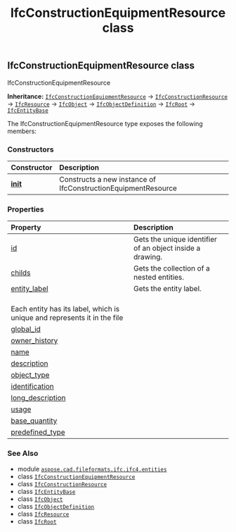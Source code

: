 ﻿---
title: IfcConstructionEquipmentResource class
second_title: Aspose.CAD for Python via .NET API References
description: 
type: docs
weight: 1280
url: /python-net/aspose.cad.fileformats.ifc.ifc4.entities/ifcconstructionequipmentresource/
is_root: false
---

## IfcConstructionEquipmentResource class

IfcConstructionEquipmentResource



**Inheritance:** [`IfcConstructionEquipmentResource`](/cad/python-net/aspose.cad.fileformats.ifc.ifc4.entities/ifcconstructionequipmentresource) → 
[`IfcConstructionResource`](/cad/python-net/aspose.cad.fileformats.ifc.ifc4.entities/ifcconstructionresource) → 
[`IfcResource`](/cad/python-net/aspose.cad.fileformats.ifc.ifc4.entities/ifcresource) → 
[`IfcObject`](/cad/python-net/aspose.cad.fileformats.ifc.ifc4.entities/ifcobject) → 
[`IfcObjectDefinition`](/cad/python-net/aspose.cad.fileformats.ifc.ifc4.entities/ifcobjectdefinition) → 
[`IfcRoot`](/cad/python-net/aspose.cad.fileformats.ifc.ifc4.entities/ifcroot) → 
[`IfcEntityBase`](/cad/python-net/aspose.cad.fileformats.ifc/ifcentitybase)



The IfcConstructionEquipmentResource type exposes the following members:

### Constructors
| Constructor | Description |
| :- | :- |
| [__init__](/cad/python-net/aspose.cad.fileformats.ifc.ifc4.entities/ifcconstructionequipmentresource/__init__/#) | Constructs a new instance of IfcConstructionEquipmentResource |


### Properties
| Property | Description |
| :- | :- |
| [id](/cad/python-net/aspose.cad.fileformats.ifc.ifc4.entities/ifcconstructionequipmentresource/id) | Gets the unique identifier of an object inside a drawing. |
| [childs](/cad/python-net/aspose.cad.fileformats.ifc.ifc4.entities/ifcconstructionequipmentresource/childs) | Gets the collection of a nested entities. |
| [entity_label](/cad/python-net/aspose.cad.fileformats.ifc.ifc4.entities/ifcconstructionequipmentresource/entity_label) | Gets the entity label.<br/>Each entity has its label, which is unique and represents it in the file |
| [global_id](/cad/python-net/aspose.cad.fileformats.ifc.ifc4.entities/ifcconstructionequipmentresource/global_id) |  |
| [owner_history](/cad/python-net/aspose.cad.fileformats.ifc.ifc4.entities/ifcconstructionequipmentresource/owner_history) |  |
| [name](/cad/python-net/aspose.cad.fileformats.ifc.ifc4.entities/ifcconstructionequipmentresource/name) |  |
| [description](/cad/python-net/aspose.cad.fileformats.ifc.ifc4.entities/ifcconstructionequipmentresource/description) |  |
| [object_type](/cad/python-net/aspose.cad.fileformats.ifc.ifc4.entities/ifcconstructionequipmentresource/object_type) |  |
| [identification](/cad/python-net/aspose.cad.fileformats.ifc.ifc4.entities/ifcconstructionequipmentresource/identification) |  |
| [long_description](/cad/python-net/aspose.cad.fileformats.ifc.ifc4.entities/ifcconstructionequipmentresource/long_description) |  |
| [usage](/cad/python-net/aspose.cad.fileformats.ifc.ifc4.entities/ifcconstructionequipmentresource/usage) |  |
| [base_quantity](/cad/python-net/aspose.cad.fileformats.ifc.ifc4.entities/ifcconstructionequipmentresource/base_quantity) |  |
| [predefined_type](/cad/python-net/aspose.cad.fileformats.ifc.ifc4.entities/ifcconstructionequipmentresource/predefined_type) |  |



### See Also
* module [`aspose.cad.fileformats.ifc.ifc4.entities`](..)
* class [`IfcConstructionEquipmentResource`](/cad/python-net/aspose.cad.fileformats.ifc.ifc4.entities/ifcconstructionequipmentresource)
* class [`IfcConstructionResource`](/cad/python-net/aspose.cad.fileformats.ifc.ifc4.entities/ifcconstructionresource)
* class [`IfcEntityBase`](/cad/python-net/aspose.cad.fileformats.ifc/ifcentitybase)
* class [`IfcObject`](/cad/python-net/aspose.cad.fileformats.ifc.ifc4.entities/ifcobject)
* class [`IfcObjectDefinition`](/cad/python-net/aspose.cad.fileformats.ifc.ifc4.entities/ifcobjectdefinition)
* class [`IfcResource`](/cad/python-net/aspose.cad.fileformats.ifc.ifc4.entities/ifcresource)
* class [`IfcRoot`](/cad/python-net/aspose.cad.fileformats.ifc.ifc4.entities/ifcroot)
